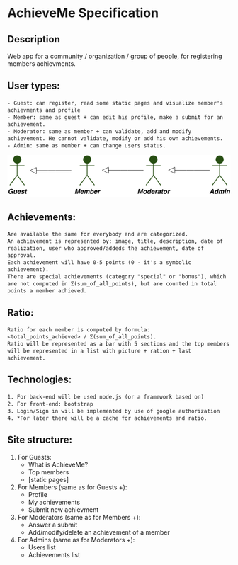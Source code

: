 AchieveMe Specification
===============

Description
-------------
Web app for a community / organization / group of people, for registering members achievments.

User types:
---------------------------
	- Guest: can register, read some static pages and visualize member's achievments and profile
	- Member: same as guest + can edit his profile, make a submit for an achievement.
	- Moderator: same as member + can validate, add and modify achievement. He cannot validate, modify or add his own achievements.
	- Admin: same as member + can change users status.
![User type](specification/UserTypes.png "User type inheritance")

Achievements:
---------------------------
	Are available the same for everybody and are categorized.
	An achievement is represented by: image, title, description, date of realization, user who approved/addeds the achievement, date of approval.
	Each achievement will have 0-5 points (0 - it's a symbolic achievement).
	There are special achievements (category "special" or "bonus"), which are not computed in Σ(sum_of_all_points), but are counted in total points a member achieved.

Ratio:
---------------------------
	Ratio for each member is computed by formula:
	<total_points_achieved> / Σ(sum_of_all_points).
	Ratio will be represented as a bar with 5 sections and the top members will be represented in a list with picture + ration + last achievement.

Technologies:
----------------------------------
	1. For back-end will be used node.js (or a framework based on)
	2. For front-end: bootstrap
	3. Login/Sign in will be implemented by use of google authorization
	4. *For later there will be a cache for achievements and ratio.

Site structure:
----------------
1. For Guests:
	- What is AchieveMe?
	- Top members
	- [static pages]
2. For Members (same as for Guests +):
	- Profile
	- My achievements
	- Submit new achievment
3. For Moderators (same as for Members +):
	- Answer a submit
	- Add/modify/delete an achievement of a member
4. For Admins (same as for Moderators +):
	- Users list
	- Achievements list